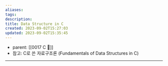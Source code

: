 ```yaml
---
aliases: 
tags: 
description:
title: Data Structure in C
created: 2023-09-02T15:27:03
updated: 2023-09-02T15:35:45
---
```

- parent: [[0017 C 🍎]]
- 참고: C로 쓴 자료구조론 (Fundamentals of Data Structures in C)
___
